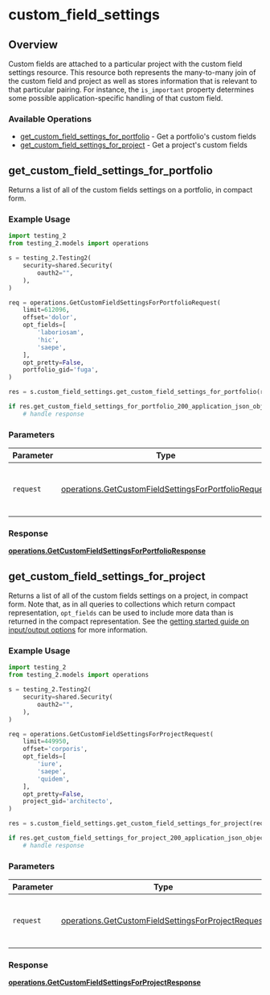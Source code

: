 # custom_field_settings

## Overview

Custom fields are attached to a particular project with the custom field settings resource. This resource both represents the many-to-many join of the custom field and project as well as stores information that is relevant to that particular pairing. For instance, the `is_important` property determines some possible application-specific handling of that custom field.

### Available Operations

* [get_custom_field_settings_for_portfolio](#get_custom_field_settings_for_portfolio) - Get a portfolio's custom fields
* [get_custom_field_settings_for_project](#get_custom_field_settings_for_project) - Get a project's custom fields

## get_custom_field_settings_for_portfolio

Returns a list of all of the custom fields settings on a portfolio, in compact form.

### Example Usage

```python
import testing_2
from testing_2.models import operations

s = testing_2.Testing2(
    security=shared.Security(
        oauth2="",
    ),
)

req = operations.GetCustomFieldSettingsForPortfolioRequest(
    limit=612096,
    offset='dolor',
    opt_fields=[
        'laboriosam',
        'hic',
        'saepe',
    ],
    opt_pretty=False,
    portfolio_gid='fuga',
)

res = s.custom_field_settings.get_custom_field_settings_for_portfolio(req)

if res.get_custom_field_settings_for_portfolio_200_application_json_object is not None:
    # handle response
```

### Parameters

| Parameter                                                                                                                    | Type                                                                                                                         | Required                                                                                                                     | Description                                                                                                                  |
| ---------------------------------------------------------------------------------------------------------------------------- | ---------------------------------------------------------------------------------------------------------------------------- | ---------------------------------------------------------------------------------------------------------------------------- | ---------------------------------------------------------------------------------------------------------------------------- |
| `request`                                                                                                                    | [operations.GetCustomFieldSettingsForPortfolioRequest](../../models/operations/getcustomfieldsettingsforportfoliorequest.md) | :heavy_check_mark:                                                                                                           | The request object to use for the request.                                                                                   |


### Response

**[operations.GetCustomFieldSettingsForPortfolioResponse](../../models/operations/getcustomfieldsettingsforportfolioresponse.md)**


## get_custom_field_settings_for_project

Returns a list of all of the custom fields settings on a project, in compact form. Note that, as in all queries to collections which return compact representation, `opt_fields` can be used to include more data than is returned in the compact representation. See the [getting started guide on input/output options](https://developers.asana.com/docs/#input-output-options) for more information.

### Example Usage

```python
import testing_2
from testing_2.models import operations

s = testing_2.Testing2(
    security=shared.Security(
        oauth2="",
    ),
)

req = operations.GetCustomFieldSettingsForProjectRequest(
    limit=449950,
    offset='corporis',
    opt_fields=[
        'iure',
        'saepe',
        'quidem',
    ],
    opt_pretty=False,
    project_gid='architecto',
)

res = s.custom_field_settings.get_custom_field_settings_for_project(req)

if res.get_custom_field_settings_for_project_200_application_json_object is not None:
    # handle response
```

### Parameters

| Parameter                                                                                                                | Type                                                                                                                     | Required                                                                                                                 | Description                                                                                                              |
| ------------------------------------------------------------------------------------------------------------------------ | ------------------------------------------------------------------------------------------------------------------------ | ------------------------------------------------------------------------------------------------------------------------ | ------------------------------------------------------------------------------------------------------------------------ |
| `request`                                                                                                                | [operations.GetCustomFieldSettingsForProjectRequest](../../models/operations/getcustomfieldsettingsforprojectrequest.md) | :heavy_check_mark:                                                                                                       | The request object to use for the request.                                                                               |


### Response

**[operations.GetCustomFieldSettingsForProjectResponse](../../models/operations/getcustomfieldsettingsforprojectresponse.md)**

